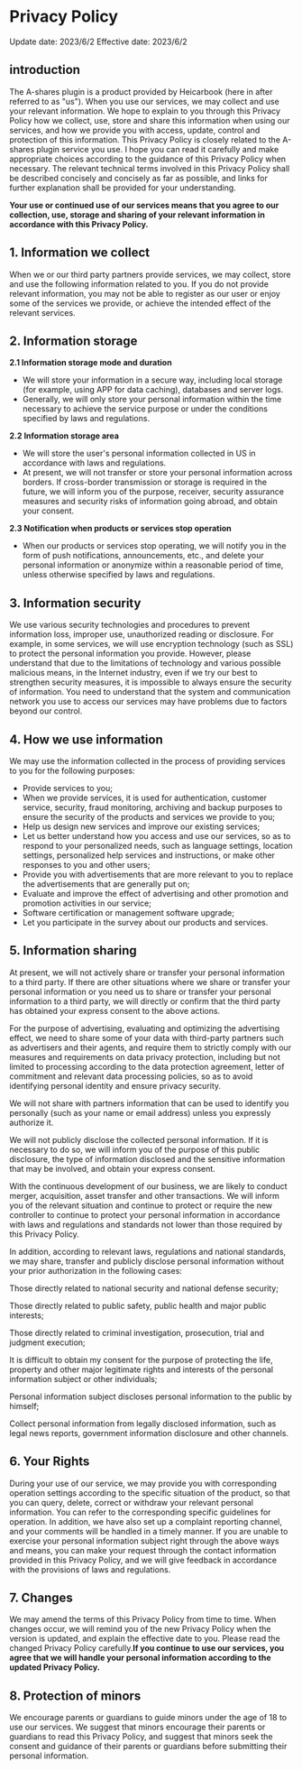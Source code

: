 # Privacy Policy
Update date: 2023/6/2
Effective date: 2023/6/2

## introduction

The A-shares plugin is a product provided by Heicarbook (here in after referred to as "us"). When you use our services, we may collect and use your relevant information. We hope to explain to you through this Privacy Policy how we collect, use, store and share this information when using our services, and how we provide you with access, update, control and protection of this information. This Privacy Policy is closely related to the A-shares plugin service you use. I hope you can read it carefully and make appropriate choices according to the guidance of this Privacy Policy when necessary. The relevant technical terms involved in this Privacy Policy shall be described concisely and concisely as far as possible, and links for further explanation shall be provided for your understanding.

**Your use or continued use of our services means that you agree to our collection, use, storage and sharing of your relevant information in accordance with this Privacy Policy.**


## 1\. Information we collect
When we or our third party partners provide services, we may collect, store and use the following information related to you. If you do not provide relevant information, you may not be able to register as our user or enjoy some of the services we provide, or achieve the intended effect of the relevant services.
## 2\. Information storage

**2.1 Information storage mode and duration**

*   We will store your information in a secure way, including local storage (for example, using APP for data caching), databases and server logs.
*   Generally, we will only store your personal information within the time necessary to achieve the service purpose or under the conditions specified by laws and regulations.

**2.2 Information storage area**

*   We will store the user's personal information collected in US in accordance with laws and regulations.
*   At present, we will not transfer or store your personal information across borders. If cross-border transmission or storage is required in the future, we will inform you of the purpose, receiver, security assurance measures and security risks of information going abroad, and obtain your consent.

**2.3 Notification when products or services stop operation**

*   When our products or services stop operating, we will notify you in the form of push notifications, announcements, etc., and delete your personal information or anonymize within a reasonable period of time, unless otherwise specified by laws and regulations.

## 3\. Information security

We use various security technologies and procedures to prevent information loss, improper use, unauthorized reading or disclosure. For example, in some services, we will use encryption technology (such as SSL) to protect the personal information you provide. However, please understand that due to the limitations of technology and various possible malicious means, in the Internet industry, even if we try our best to strengthen security measures, it is impossible to always ensure the security of information. You need to understand that the system and communication network you use to access our services may have problems due to factors beyond our control.

## 4\. How we use information
We may use the information collected in the process of providing services to you for the following purposes:

*   Provide services to you;
*   When we provide services, it is used for authentication, customer service, security, fraud monitoring, archiving and backup purposes to ensure the security of the products and services we provide to you;
*   Help us design new services and improve our existing services;
*   Let us better understand how you access and use our services, so as to respond to your personalized needs, such as language settings, location settings, personalized help services and instructions, or make other responses to you and other users;
*   Provide you with advertisements that are more relevant to you to replace the advertisements that are generally put on;
*   Evaluate and improve the effect of advertising and other promotion and promotion activities in our service;
*   Software certification or management software upgrade;
*   Let you participate in the survey about our products and services.

## 5\. Information sharing

At present, we will not actively share or transfer your personal information to a third party. If there are other situations where we share or transfer your personal information or you need us to share or transfer your personal information to a third party, we will directly or confirm that the third party has obtained your express consent to the above actions.

For the purpose of advertising, evaluating and optimizing the advertising effect, we need to share some of your data with third-party partners such as advertisers and their agents, and require them to strictly comply with our measures and requirements on data privacy protection, including but not limited to processing according to the data protection agreement, letter of commitment and relevant data processing policies, so as to avoid identifying personal identity and ensure privacy security.

We will not share with partners information that can be used to identify you personally (such as your name or email address) unless you expressly authorize it.

We will not publicly disclose the collected personal information. If it is necessary to do so, we will inform you of the purpose of this public disclosure, the type of information disclosed and the sensitive information that may be involved, and obtain your express consent.

With the continuous development of our business, we are likely to conduct merger, acquisition, asset transfer and other transactions. We will inform you of the relevant situation and continue to protect or require the new controller to continue to protect your personal information in accordance with laws and regulations and standards not lower than those required by this Privacy Policy.

In addition, according to relevant laws, regulations and national standards, we may share, transfer and publicly disclose personal information without your prior authorization in the following cases:

Those directly related to national security and national defense security;

Those directly related to public safety, public health and major public interests;

Those directly related to criminal investigation, prosecution, trial and judgment execution;

It is difficult to obtain my consent for the purpose of protecting the life, property and other major legitimate rights and interests of the personal information subject or other individuals;

Personal information subject discloses personal information to the public by himself;

Collect personal information from legally disclosed information, such as legal news reports, government information disclosure and other channels.

## 6\. Your Rights

During your use of our service, we may provide you with corresponding operation settings according to the specific situation of the product, so that you can query, delete, correct or withdraw your relevant personal information. You can refer to the corresponding specific guidelines for operation. In addition, we have also set up a complaint reporting channel, and your comments will be handled in a timely manner. If you are unable to exercise your personal information subject right through the above ways and means, you can make your request through the contact information provided in this Privacy Policy, and we will give feedback in accordance with the provisions of laws and regulations.

## 7\. Changes

We may amend the terms of this Privacy Policy from time to time. When changes occur, we will remind you of the new Privacy Policy when the version is updated, and explain the effective date to you. Please read the changed Privacy Policy carefully.**If you continue to use our services, you agree that we will handle your personal information according to the updated Privacy Policy.**

## 8\. Protection of minors

We encourage parents or guardians to guide minors under the age of 18 to use our services. We suggest that minors encourage their parents or guardians to read this Privacy Policy, and suggest that minors seek the consent and guidance of their parents or guardians before submitting their personal information.
